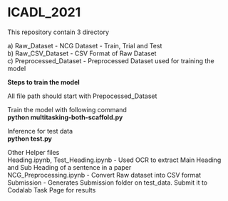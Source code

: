# ICADL_2021

This repository contain 3 directory

a) Raw_Dataset - NCG Dataset - Train, Trial and Test \
b) Raw_CSV_Dataset - CSV Format of Raw Dataset \
c) Preprocessed_Dataset - Preprocessed Dataset used for training the model

**Steps to train the model**

All file path should start with Prepocessed_Dataset

Train the model with following command \
**python multitasking-both-scaffold.py**

Inference for test data \
**python test.py**

Other Helper files \
Heading.ipynb, Test_Heading.ipynb - Used OCR to extract Main Heading and Sub Heading of a sentence in a paper \
NCG_Preprocessing.ipynb - Convert Raw dataset into CSV format \
Submission - Generates Submission folder on test_data. Submit it to Codalab Task Page for results 
